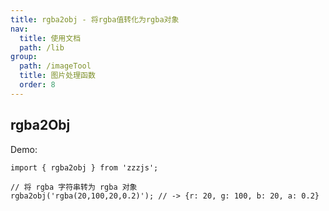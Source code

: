```yaml
---
title: rgba2obj - 将rgba值转化为rgba对象
nav:
  title: 使用文档
  path: /lib
group:
  path: /imageTool
  title: 图片处理函数
  order: 8
---
```


## rgba2Obj

Demo:

```tsx | pure
import { rgba2obj } from 'zzzjs';

// 将 rgba 字符串转为 rgba 对象
rgba2obj('rgba(20,100,20,0.2)'); // -> {r: 20, g: 100, b: 20, a: 0.2}
```
